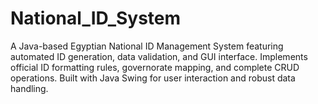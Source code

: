 # National_ID_System
A Java-based Egyptian National ID Management System featuring automated ID generation, data validation, and GUI interface. Implements official ID formatting rules, governorate mapping, and complete CRUD operations. Built with Java Swing for user interaction and robust data handling.
